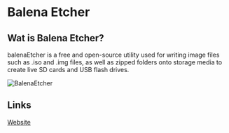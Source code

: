 # Balena Etcher

## Wat is Balena Etcher?

balenaEtcher is a free and open-source utility used for writing image files such as .iso and .img files, as well as zipped folders onto storage media to create live SD cards and USB flash drives.

![BalenaEtcher](https://www.balena.io/static/steps-8006dca57323756b1b84fb9408742409.gif)

## Links

[Website](https://www.balena.io/etcher/)